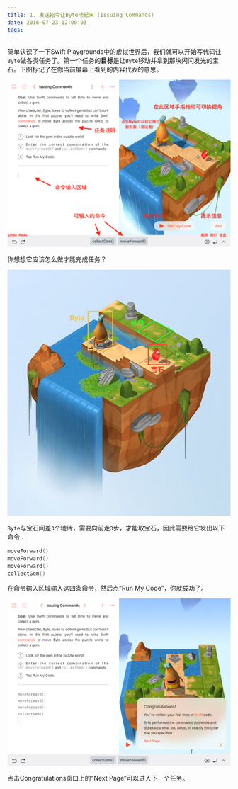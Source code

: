 ```yaml
---
title: 1. 发送指令让Byte动起来 (Issuing Commands)
date: 2016-07-23 12:00:03
tags:
---
```



简单认识了一下Swift Playgrounds中的虚拟世界后，我们就可以开始写代码让`Byte`做各类任务了。第一个任务的**目标**是让`Byte`移动并拿到那块闪闪发光的宝石。下图标记了在你当前屏幕上看到的内容代表的意思。

![虚拟世界](/images/issuingcommands/1.png)



你想想它应该怎么做才能完成任务？

![虚拟世界](/images/learntocode/2s.png)

`Byte`与宝石间差`3`个地砖，需要向前走`3`步，才能取宝石，因此需要给它发出以下命令：

```swift
moveForward()
moveForward()
moveForward()
collectGem()
```

在命令输入区域输入这四条命令，然后点“Run My Code”，你就成功了。

![发送命令完成](/images/issuingcommands/2.png)

点击Congratulations窗口上的“Next Page”可以进入下一个任务。

